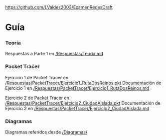 https://github.com/LValdes2003/ExamenRedesDraft

# Guía

### Teoría

Respuestas a Parte 1 en [/Respuestas/Teoria.md](/Respuestas/Teoria.md)

### Packet Tracer

Ejercicio 1 de Packet Tracer en [/Respuestas/PacketTracer/Ejercicio1_RutaDosReinos.pkt](/Respuestas/PacketTracer/Ejercicio1_RutaDosReinos.pkt)
Documentación de Ejercicio 1 en [/Respuestas/PacketTracer/Ejercicio1_RutaDosReinos.md](/Respuestas/PacketTracer/Ejercicio1_RutaDosReinos.md)

Ejercicio 2 de Packet Tracer en [/Respuestas/PacketTracer/Ejercicio2_CiudadAislada.pkt](/Respuestas/PacketTracer/Ejercicio2_CiudadAislada.pkt)
Documentación de Ejercicio 2 en [/Respuestas/PacketTracer/Ejercicio2_CiudadAislada.md](/Respuestas/PacketTracer/Ejercicio2_CiudadAislada.md)

### Diagramas

Diagramas referidos desde [/Diagramas/](/Diagramas/)
